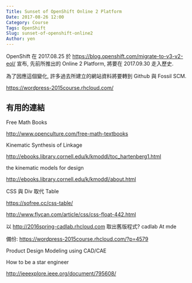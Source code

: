 ```yaml
---
Title: Sunset of OpenShift Online 2 Platform
Date: 2017-08-26 12:00
Category: Course
Tags: OpenShift
Slug: sunset-of-openshift-online2
Author: yen
---
```


OpenShift 在 2017.08.25 於 <a href="https://blog.openshift.com/migrate-to-v3-v2-eol/">https://blog.openshift.com/migrate-to-v3-v2-eol/</a> 宣布, 先前所推出的 Online 2 Platform, 將要在 2017.09.30 走入歷史.

<!-- PELICAN_END_SUMMARY -->

為了因應這個變化, 許多過去所建立的網站資料將要轉到 Github 與 Fossil SCM.

<a href="https://wordpress-2015course.rhcloud.com/">https://wordpress-2015course.rhcloud.com/</a>

有用的連結
---

Free Math Books

<a href="http://www.openculture.com/free-math-textbooks">http://www.openculture.com/free-math-textbooks</a>

Kinematic Synthesis of Linkage

<a href="http://ebooks.library.cornell.edu/k/kmoddl/toc_hartenberg1.html">http://ebooks.library.cornell.edu/k/kmoddl/toc_hartenberg1.html</a>

the kinematic models for design

<a href="http://ebooks.library.cornell.edu/k/kmoddl/about.html">http://ebooks.library.cornell.edu/k/kmoddl/about.html</a>

CSS 與 Div 取代 Table

<a href="https://sofree.cc/css-table/">https://sofree.cc/css-table/</a>

<a href="http://www.flycan.com/article/css/css-float-442.html">http://www.flycan.com/article/css/css-float-442.html</a>

以 http://2016spring-cadlab.rhcloud.com 取出舊版程式? cadlab At mde

備份: https://wordpress-2015course.rhcloud.com/?p=4579

Product Design Modeling using CAD/CAE 

How to be a star engineer

<a href="http://ieeexplore.ieee.org/document/795608/">http://ieeexplore.ieee.org/document/795608/</a>


